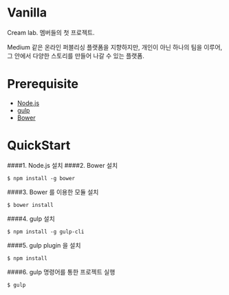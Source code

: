 # Vanilla

Cream lab. 멤버들의 첫 프로젝트.

Medium 같은 온라인 퍼블리싱 플랫폼을 지향하지만, 개인이 아닌 하나의 팀을 이루어, 그 안에서 다양한 스토리를 만들어 나갈 수 있는 플랫폼.

# Prerequisite
* [Node.js](https://nodejs.org/en/)
* [gulp](http://gulpjs.com/)
* [Bower](http://bower.io/#install-bower)  

# QuickStart
####1. Node.js 설치
####2. Bower 설치  
```
$ npm install -g bower
```
####3. Bower 를 이용한 모듈 설치
```
$ bower install
```
####4. gulp 설치
```
$ npm install -g gulp-cli
```
####5. gulp plugin 을 설치
```
$ npm install
```
####6. gulp 명령어를 통한 프로젝트 실행
```
$ gulp
```
